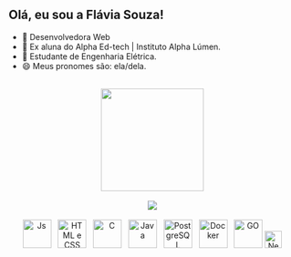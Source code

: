 ## Olá, eu sou a Flávia Souza!

- 🔭 Desenvolvedora Web
- 🌱 Ex aluna do Alpha Ed-tech | Instituto Alpha Lúmen.
- 🤔 Estudante de Engenharia Elétrica.
- 😄 Meus pronomes são: ela/dela.

<br>
<div align="center" style="align-items:center;">
    <a href="https://github.com/flaaaaaavis">
    <img height="180em" src="https://github-readme-stats.vercel.app/api?username=flaaaaaavis&show_icons=true&theme=dracula&include_all_commits=true&count_private=true"/><br><br>
    <a href="https://www.linkedin.com/in/ridailda/" target="_blank"><img src="https://img.shields.io/badge/-LinkedIn-%230077B5?style=for-the-badge&logo=linkedin&logoColor=white" target="_blank"></a>
</div><br>
  
<div align="center">
    <img alt="Js" height="50" src="https://logospng.org/download/javascript/logo-javascript-icon-256.png">
 &nbsp;
    <img alt="HTML e CSS" height="50" src="https://images.typeform.com/images/C83jPM99Hh/image/default">
 &nbsp;
    <img alt="C" height="50" src="https://logospng.org/download/c-plus-plus/c-plus-plus-256.png">
 &nbsp;
    <img alt="Java" height="50" src="https://camo.githubusercontent.com/7b23e6c442adf9ef0714d6b52c2621b3ebef58bcc2f101b8dabab05904201e4f/68747470733a2f2f63646e2e69636f6e73636f75742e636f6d2f69636f6e2f667265652f706e672d3235362f6a6176612d34332d3536393330352e706e67">
 &nbsp;
    <img alt="PostgreSQL" height="50" src="https://upload.wikimedia.org/wikipedia/commons/thumb/2/29/Postgresql_elephant.svg/1200px-Postgresql_elephant.svg.png">
 &nbsp;
    <img alt="Docker" height="50" src="https://icons-for-free.com/iconfiles/png/256/docker-1331550887490494437.png">
 &nbsp;
    <img alt="GO" height="50" src="https://static.imasters.com.br/wp-content/uploads/2018/10/24174307/0_OWUKWmE-4jdrLpx7.png">
    <img alt="Nextion" height="30" src="https://cdn.nextion.tech/wp-content/uploads/2019/07/footer_logo.png">
</div>
